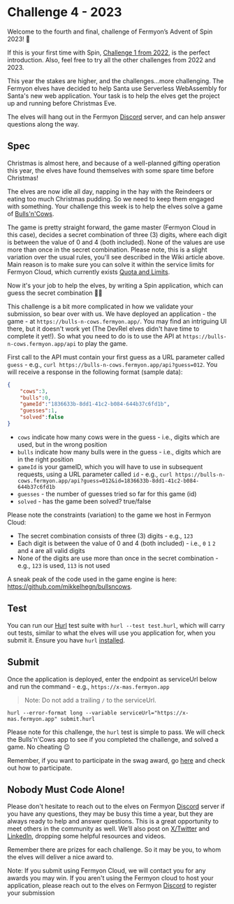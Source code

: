 # Challenge 4 - 2023

Welcome to the fourth and final, challenge of Fermyon’s Advent of Spin 2023! 🥳

If this is your first time with Spin, [Challenge 1 from 2022](../../2022/CHALLENGE-1/README.md), is the perfect introduction. Also, feel free to try all the other challenges from 2022 and 2023.

This year the stakes are higher, and the challenges...more challenging. The Fermyon elves have decided to help Santa use Serverless WebAssembly for Santa's new web application. Your task is to help the elves get the project up and running before Christmas Eve.

The elves will hang out in the Fermyon [Discord](https://discord.gg/AAFNfS7NGf) server, and can help answer questions along the way.

## Spec

Christmas is almost here, and because of a well-planned gifting operation this year, the elves have found themselves with some spare time before Christmas!

The elves are now idle all day, napping in the hay with the Reindeers or eating too much Christmas pudding. So we need to keep them engaged with something. Your challenge this week is to help the elves solve a game of [Bulls'n'Cows](https://en.wikipedia.org/wiki/Bulls_and_Cows). 

The game is pretty straight forward, the game master (Fermyon Cloud in this case), decides a secret combination of three (3) digits, where each digit is between the value of 0 and 4 (both included). None of the values are use more than once in the secret combination. Please note, this is a slight variation over the usual rules, you'll see described in the Wiki article above. Main reason is to make sure you can solve it within the service limits for Fermyon Cloud, which currently exists [Quota and Limits](https://developer.fermyon.com/cloud/faq#quota-limits).

Now it's your job to help the elves, by writing a Spin application, which can guess the secret combination 🕵️‍♀️

This challenge is a bit more complicated in how we validate your submission, so bear over with us. We have deployed an application - the game - at `https://bulls-n-cows.fermyon.app/`. You may find an intriguing UI there, but it doesn't work yet (The DevRel elves didn't have time to complete it yet!). So what you need to do is to use the API at `https://bulls-n-cows.fermyon.app/api` to play the game.

First call to the API must contain your first guess as a URL parameter called `guess` - e.g., `curl https://bulls-n-cows.fermyon.app/api?guess=012`.
You will receive a response in the following format (sample data):

```json
{
    "cows":3,
    "bulls":0,
    "gameId":"1836633b-8dd1-41c2-b084-644b37c6fd1b",
    "guesses":1,
    "solved":false
}
```

- `cows` indicate how many cows were in the guess - i.e., digits which are used, but in the wrong position
- `bulls` indicate how many bulls were in the guess - i.e., digits which are in the right position
- `gameId` is your gameID, which you will have to use in subsequent requests, using a URL parameter called `id` - e.g., `curl https://bulls-n-cows.fermyon.app/api?guess=012&id=1836633b-8dd1-41c2-b084-644b37c6fd1b`
- `guesses` - the number of guesses tried so far for this game (id)
- `solved` - has the game been solved? true/false

Please note the constraints (variation) to the game we host in Fermyon Cloud:
- The secret combination consists of three (3) digits - e.g., `123`
- Each digit is between the value of 0 and 4 (both included) - i.e., `0` `1` `2` and `4` are all valid digits
- None of the digits are use more than once in the secret combination - e.g., `123` is used, `113` is not used

A sneak peak of the code used in the game engine is here: https://github.com/mikkelhegn/bullsncows.

## Test

You can run our [Hurl](https://hurl.dev) test suite with `hurl --test test.hurl`, which will carry out tests, similar to what the elves will use you application for, when you submit it. Ensure you have `hurl` [installed](https://hurl.dev/docs/installation.html).

## Submit

Once the application is deployed, enter the endpoint as serviceUrl below and run the command - e.g., `https://x-mas.fermyon.app`

> Note: Do not add a trailing `/` to the serviceUrl.

```shell
hurl --error-format long --variable serviceUrl="https://x-mas.fermyon.app" submit.hurl
```

Please note for this challenge, the `hurl` test is simple to pass. We will check the Bulls'n'Cows app to see if you completed the challenge, and solved a game. No cheating 😉

Remember, if you want to participate in the swag award, go [here](../../README.md#Prizes) and check out how to participate.

## Nobody Must Code Alone!

Please don't hesitate to reach out to the elves on Fermyon [Discord](https://discord.gg/AAFNfS7NGf) server if you have any questions, they may be busy this time a year, but they are always ready to help and answer questions. This is a great opportunity to meet others in the community as well. We’ll also post on [X/Twitter](https://twitter.com/fermyontech) and [LinkedIn](https://www.linkedin.com/company/fermyon), dropping some helpful resources and videos.

Remember there are prizes for each challenge. So it may be you, to whom the elves will deliver a nice award to.

Note: If you submit using Fermyon Cloud, we will contact you for any awards you may win. If you aren't using the Fermyon cloud to host your application, please reach out to the elves on Fermyon [Discord](https://discord.gg/AAFNfS7NGf) to register your submission
